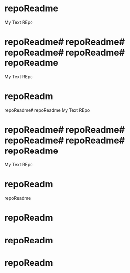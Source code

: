 # repoReadme
My Text REpo
# repoReadme# repoReadme# repoReadme# repoReadme# repoReadme
My Text REpo
# repoReadm
 repoReadme# repoReadme
My Text REpo
# repoReadme# repoReadme# repoReadme# repoReadme# repoReadme
My Text REpo
# repoReadm
 repoReadme
# repoReadm
# repoReadm


# repoReadm
